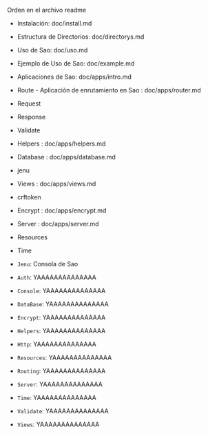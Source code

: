 Orden en el archivo readme


- Instalación: doc/install.md
- Estructura de Directorios: doc/directorys.md
- Uso de Sao: doc/uso.md
- Ejemplo de Uso de Sao: doc/example.md
- Aplicaciones de Sao: doc/apps/intro.md
- Route - Aplicación de enrutamiento en Sao : doc/apps/router.md
- Request
- Response
- Validate
- Helpers : doc/apps/helpers.md
- Database : doc/apps/database.md
- jenu
- Views : doc/apps/views.md
- crftoken
- Encrypt : doc/apps/encrypt.md
- Server : doc/apps/server.md
- Resources
- Time

- `Jenu`: Consola de Sao
- `Auth`: YAAAAAAAAAAAAAA
- `Console`: YAAAAAAAAAAAAAA
- `DataBase`: YAAAAAAAAAAAAAA
- `Encrypt`: YAAAAAAAAAAAAAA
- `Helpers`: YAAAAAAAAAAAAAA
- `Http`: YAAAAAAAAAAAAAA
- `Resources`: YAAAAAAAAAAAAAA
- `Routing`: YAAAAAAAAAAAAAA
- `Server`: YAAAAAAAAAAAAAA
- `Time`: YAAAAAAAAAAAAAA
- `Validate`: YAAAAAAAAAAAAAA
- `Views`: YAAAAAAAAAAAAAA
